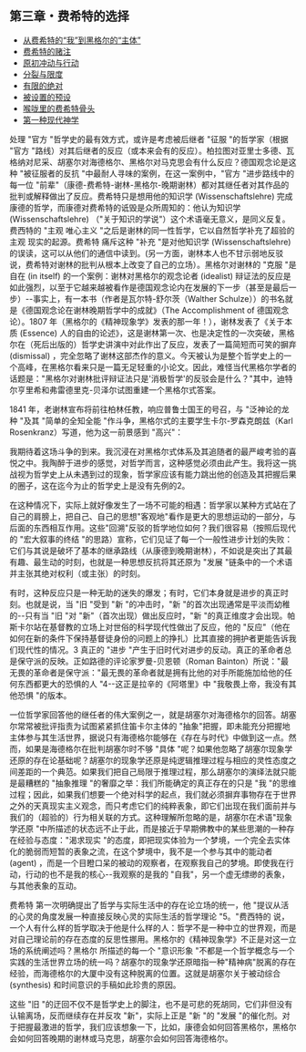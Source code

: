 ## 第三章・费希特的选择

- [从费希特的“我”到黑格尔的“主体”](00.md)
- [费希特的赌注](01.md)
- [原初冲动与行动](02.md)
- [分裂与限度](03.md)
- [有限的绝对](04.md)
- [被设置的预设](05.md)
- [喉咙里的费希特骨头](06.md)
- [第一种现代神学](07.md)

处理 "官方 "哲学史的最有效方式，或许是考虑被后继者 "征服 "的哲学家（根据 "官方 "路线）对其后继者的反应（或本来会有的反应）。柏拉图对亚里士多德、瓦格纳对尼采、胡塞尔对海德格尔、黑格尔对马克思会有什么反应？德国观念论是这种 "被征服者的反抗 "中最耐人寻味的案例，在这一案例中，"官方 "进步路线中的每一位 "前辈"（康德-费希特-谢林-黑格尔-晚期谢林）都对其继任者对其作品的批判或解释做出了反应。费希特只是想用他的知识学 (Wissenschaftslehre) 完成康德的哲学，而康德对费希特的诋毁是众所周知的：他认为知识学 (Wissenschaftslehre) （"关于知识的学说"）这个术语毫无意义，是同义反复。费西特的 "主观 唯心主义 "之后是谢林的同一性哲学，它以自然哲学补充了超验的主观 现实的起源。费希特 痛斥这种 "补充 "是对他知识学 (Wissenschaftslehre) 的误读，这可以从他们的通信中读到。(另一方面，谢林本人也不甘示弱地反驳说，费希特对谢林的批判从根本上改变了自己的立场）。黑格尔对谢林的 "克服 "是自在 (in itself) 的一个案例：谢林对黑格尔的观念论者 (idealist) 辩证法的反应是如此强烈，以至于它越来越被看作是德国观念论内在发展的下一步（甚至是最后一步）--事实上，有一本书（作者是瓦尔特-舒尔茨（Walther Schulze））的书名就是《德国观念论在谢林晚期哲学中的成就》（The Accomplishment of 德国观念论）。1807 年（黑格尔的《精神现象学》发表的那一年！），谢林发表了《关于本质 (Essence) 人的自由的论述》，这是谢林第一次、也是决定性的一次突破，黑格尔在（死后出版的）哲学史讲演中对此作出了反应，发表了一篇简短而可笑的摒弃 (dismissal) ，完全忽略了谢林这部杰作的意义。今天被认为是整个哲学史上的一个高峰，在黑格尔看来只是一篇无足轻重的小论文。因此，难怪当代黑格尔学者的话题是："黑格尔对谢林批评辩证法只是'消极哲学'的反驳会是什么？"其中，迪特尔亨里希和弗雷德里克-贝泽尔试图重建一个黑格尔式答案。

1841 年，老谢林宣布将前往柏林任教，响应普鲁士国王的号召，与 "泛神论的龙种 "及其 "简单的全知全能 "作斗争，黑格尔式的主要学生卡尔-罗森克朗兹（Karl Rosenkranz）写道，他为这一前景感到 "高兴"：

我期待着这场斗争的到来。我沉浸在对黑格尔式体系及其追随者的最严峻考验的喜悦之中。我陶醉于进步的感觉，对哲学而言，这种感觉必须由此产生。我将这一挑战视为哲学史上从未遇到过的现象，哲学家应该有能力跳出他的创造及其把握后果的圈子，这在迄今为止的哲学史上是没有先例的2。

在这种情况下，实际上就好像发生了一场不可能的相遇：哲学家以某种方式站在了自己的肩膀上，把自己、自己的思想"客观地"看作是更大的思想运动的一部分，与后面的东西相互作用。这些"回溯"反驳的哲学地位如何？我们很容易（按照后现代的 "宏大叙事的终结 "的思路）宣称，它们见证了每一个一般性进步计划的失败：它们与其说是破坏了基本的继承路线（从康德到晚期谢林），不如说是突出了其最有趣、最生动的时刻，也就是一种思想反抗将其还原为 "发展 "链条中的一个术语并主张其绝对权利（或主张）的时刻。

有时，这种反应只是一种无助的迷失的爆发；有时，它们本身就是进步的真正时刻。也就是说，当 "旧 "受到 "新 "的冲击时，"新 "的首次出现通常是平淡而幼稚的--只有当 "旧 "对 "新"（首次出现）做出反应时，"新 "的真正维度才会出现。帕斯卡尔站在基督教的立场上对世俗的科学现代性做出了反应，他的 "反应"（他在如何在新的条件下保持基督徒身份的问题上的挣扎）比其直接的拥护者更能告诉我们现代性的情况。3 真正的 "进步 "产生于旧时代对进步的反动。真正的革命者总是保守派的反映。正如路德的评论家罗曼-贝恩顿（Roman Bainton）所说："最无畏的革命者是保守派："最无畏的革命者就是拥有比他的对手所能施加给他的任何东西都更大的恐惧的人 "4--这正是拉辛的《阿塔里》中 "我敬畏上帝，我没有其他恐惧 "的版本。

一位哲学家回答他的继任者的伟大案例之一，就是胡塞尔对海德格尔的回答。胡塞尔常常被批评指责为试图紧紧抓住笛卡尔主体的 "抽象"把握，即未能充分把握地主体参与其生活世界，据说只有海德格尔能够在《存在与时代》中做到这一点。然而，如果是海德格尔在批判胡塞尔时不够 "具体 "呢？如果他忽略了胡塞尔现象学还原的存在论基础呢？胡塞尔的现象学还原是纯逻辑推理过程与相应的灵性态度之间差距的一个典范。如果我们把自己局限于推理过程，那么胡塞尔的演绎法就只能是最糟糕的 "抽象推理 "的奢靡之举：我们所能确定的真正存在的只是 "我 "的思维过程；因此，如果我们想要一个绝对科学的起点，我们就必须摒弃事物存在于世界之外的天真现实主义观念，而只考虑它们的纯粹表象，即它们出现在我们面前并与我们的（超验的）行为相关联的方式。这种理解所忽略的是，胡塞尔在术语"现象学还原 "中所描述的状态远不止于此，而是接近于早期佛教中的某些思潮的一种存在经验与态度："渴求现实 "的态度，即把现实体验为一个梦境，一个完全去实体化的脆弱而短暂的表象之流，在这个梦境中，我不是一个参与其中的能动者 (agent) ，而是一个目瞪口呆的被动的观察者，在观察我自己的梦境。即使我在行动，行动的也不是我的核心--我观察的是我的 "自我"，另一个虚无缥缈的表象，与其他表象的互动。

费希特 第一次明确提出了哲学与实际生活中的存在论立场的统一，他 "提议从活的心灵的角度发展一种直接反映心灵的实际生活的哲学理论 "5。"费西特的 说，一个人有什么样的哲学取决于他是什么样的人：哲学不是一种中立的世界观，而是对自己理论前的存在态度的反思性挪用。黑格尔的《精神现象学》不正是对这一立场的系统阐述吗？黑格尔 所描述的每一个 "意识形象 "不都是一个哲学概念与一个实践的生活世界立场的统一吗？胡塞尔的现象学还原暗指一种"精神病"脱离的存在经验，而海德格尔的大厦中没有这种脱离的位置。这就是胡塞尔关于被动综合 (synthesis) 和时间意识的手稿如此珍贵的原因。

这些 "旧 "的迂回不仅不是哲学史上的脚注，也不是可悲的死胡同，它们非但没有认输离场，反而继续存在并反攻 "新"，实际上正是 "新 "的 "发展 "的催化剂。对于把握最激进的哲学，我们应该想象一下，比如，康德会如何回答黑格尔，黑格尔会如何回答晚期的谢林或马克思，胡塞尔会如何回答海德格尔。

